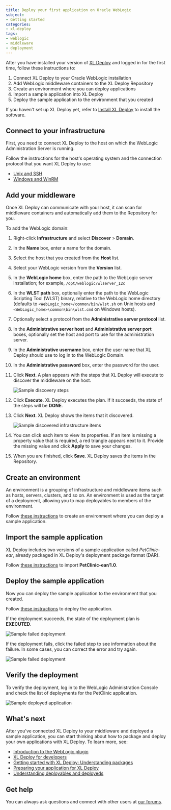 ```yaml
---
title: Deploy your first application on Oracle WebLogic
subject:
- Getting started
categories:
- xl-deploy
tags:
- weblogic
- middleware
- deployment
---
```


After you have installed your version of [XL Deploy](http://xebialabs.com/products/xl-deploy) and logged in for the first time, follow these instructions to:

1. Connect XL Deploy to your Oracle WebLogic installation
1. Add WebLogic middleware containers to the XL Deploy Repository
1. Create an environment where you can deploy applications
1. Import a sample application into XL Deploy
1. Deploy the sample application to the environment that you created

If you haven't set up XL Deploy yet, refer to [Install XL Deploy](/xl-deploy/how-to/install-xl-deploy.html) to install the software.

## Connect to your infrastructure

First, you need to connect XL Deploy to the host on which the WebLogic Administration Server is running.

Follow the instructions for the host's operating system and the connection protocol that you want XL Deploy to use:

* [Unix and SSH](/xl-deploy/how-to/connect-xl-deploy-to-your-infrastructure.html#connect-to-a-unix-host-using-ssh)
* [Windows and WinRM](/xl-deploy/how-to/connect-xl-deploy-to-your-infrastructure.html#connect-to-a-windows-host-using-winrm)

## Add your middleware

Once XL Deploy can communicate with your host, it can scan for middleware containers and automatically add them to the Repository for you.

To add the WebLogic domain:

1. Right-click **Infrastructure** and select **Discover** > **Domain**.
1. In the **Name** box, enter a name for the domain.
1. Select the host that you created from the **Host** list.
1. Select your WebLogic version from the **Version** list.
1. In the **WebLogic home** box, enter the path to the WebLogic server installation; for example, `/opt/weblogic/wlserver_12c`
1. In the **WLST path** box, optionally enter the path to the WebLogic Scripting Tool (WLST) binary, relative to the WebLogic home directory (defaults to `<WebLogic_home>/common/bin/wlst.sh` on Unix hosts and `<WebLogic_home>\common\bin\wlst.cmd` on Windows hosts).
1. Optionally select a protocol from the **Administrative server protocol** list.
1. In the **Administrative server host** and **Administrative server port** boxes, optionally set the host and port to use for the administration server.
1. In the **Administrative username** box, enter the user name that XL Deploy should use to log in to the WebLogic Domain.
1. In the **Administrative password** box, enter the password for the user.
1. Click **Next**. A plan appears with the steps that XL Deploy will execute to discover the middleware on the host.

      ![Sample discovery steps](images/xl-deploy-trial/xl_deploy_trial_wls_discovery_steps.png)

1. Click **Execute**. XL Deploy executes the plan. If it succeeds, the state of the steps will be **DONE**.
1. Click **Next**. XL Deploy shows the items that it discovered.

      ![Sample discovered infrastructure items](images/xl-deploy-trial/xl_deploy_trial_wls_discovered_items.png)

1. You can click each item to view its properties. If an item is missing a property value that is required, a red triangle appears next to it. Provide the missing value and click **Apply** to save your changes.
1. When you are finished, click **Save**. XL Deploy saves the items in the Repository.

## Create an environment

An environment is a grouping of infrastructure and middleware items such as hosts, servers, clusters, and so on. An environment is used as the target of a deployment, allowing you to map deployables to members of the environment.

Follow [these instructions](/xl-deploy/how-to/create-an-environment-in-xl-deploy.html) to create an environment where you can deploy a sample application.

## Import the sample application

XL Deploy includes two versions of a sample application called *PetClinic-ear*, already packaged in XL Deploy's deployment package format (DAR).

Follow [these instructions](/xl-deploy/how-to/add-a-package-to-xl-deploy.html#import-a-package) to import **PetClinic-ear/1.0**.

## Deploy the sample application

Now you can deploy the sample application to the environment that you created.

Follow [these instructions](/xl-deploy/how-to/deploy-an-application.html) to deploy the application.

If the deployment succeeds, the state of the deployment plan is **EXECUTED**.

![Sample failed deployment](images/xl-deploy-trial/xl_deploy_trial_wls_successful_deployment.png)

If the deployment fails, click the failed step to see information about the failure. In some cases, you can correct the error and try again.

![Sample failed deployment](images/xl-deploy-trial/xl_deploy_trial_wls_failed_deployment.png)

## Verify the deployment

To verify the deployment, log in to the WebLogic Administration Console and check the list of deployments for the PetClinic application.

![Sample deployed application](images/xl-deploy-trial/xl_deploy_trial_wls_deployed_app_in_admin_console.png)

## What's next

After you've connected XL Deploy to your middleware and deployed a sample application, you can start thinking about how to package and deploy your own applications with XL Deploy. To learn more, see:

* [Introduction to the WebLogic plugin](/xl-deploy/concept/introduction-to-the-xl-deploy-weblogic-plugin.html)
* [XL Deploy for developers](/xl-deploy/concept/xl-deploy-for-developers.html)
* [Getting started with XL Deploy: Understanding packages](https://www.youtube.com/watch?v=dqeL45WGcKU)
* [Preparing your application for XL Deploy](/xl-deploy/concept/preparing-your-application-for-xl-deploy.html)
* [Understanding deployables and deployeds](/xl-deploy/concept/understanding-deployables-and-deployeds.html)

## Get help

You can always ask questions and connect with other users at [our forums](https://support.xebialabs.com/).
